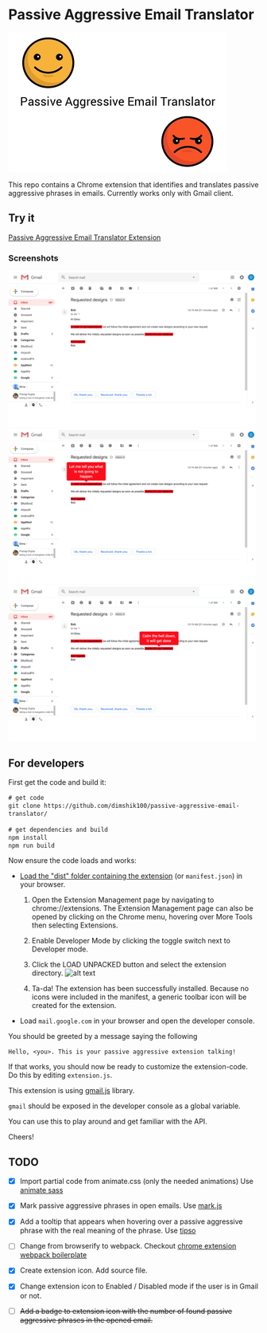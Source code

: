 
# Passive Aggressive Email Translator

<img src="./assets/Promotional tile 440x280.jpg" alt="passive aggressive promotional"/>


This repo contains a Chrome extension that identifies and translates passive aggressive phrases in emails.
Currently works only with Gmail client.

## Try it

[Passive Aggressive Email Translator Extension](https://chrome.google.com/webstore/detail/passive-aggressive-email/ilobmjgokpmfhhhlhhdkgckmcajdogok)

### Screenshots

<img src="./assets/screenshot 1.png" alt="passive aggressive screenshot" width="500"/>
<img src="./assets/screenshot 2.png" alt="passive aggressive screenshot" width="500"/>
<img src="./assets/screenshot 3.png" alt="passive aggressive screenshot" width="500"/>

## For developers

First get the code and build it:

```
# get code
git clone https://github.com/dimshik100/passive-aggressive-email-translator/

# get dependencies and build
npm install
npm run build
```

Now ensure the code loads and works:

* [Load the "dist" folder containing the extension](https://developer.chrome.com/extensions/getstarted) (or `manifest.json`) in
your browser.

    1. Open the Extension Management page by navigating to chrome://extensions.
        The Extension Management page can also be opened by clicking on the Chrome menu, hovering over More Tools then selecting Extensions.
    2. Enable Developer Mode by clicking the toggle switch next to Developer mode.
    3. Click the LOAD UNPACKED button and select the extension directory.
![alt text](https://developer.chrome.com/static/images/get_started/load_extension.png)

    4. Ta-da! The extension has been successfully installed. Because no icons were included in the manifest, a generic toolbar icon will be created for the extension.


* Load `mail.google.com` in your browser and open the developer console.

You should be greeted by a message saying the following

```
Hello, <you>. This is your passive aggressive extension talking!
```

If that works, you should now be ready to customize the
extension-code. Do this by editing `extension.js`.

This extension is using [gmail.js](https://github.com/KartikTalwar/gmail.js/) library.

`gmail` should be exposed in the developer console as a global
variable.

You can use this to play around and get familiar with the API.

Cheers!


## TODO

- [x] Import partial code from animate.css (only the needed animations)
    Use [animate sass](https://github.com/tgdev/animate-sass)

- [x] Mark passive aggressive phrases in open emails.
    Use [mark.js](https://markjs.io/)

- [x] Add a tooltip that appears when hovering over a passive aggressive phrase with the real meaning of the phrase.
    Use [tipso](https://tipso.object505.com/)

- [ ] Change from browserify to webpack.
Checkout [chrome extension webpack boilerplate](https://github.com/samuelsimoes/chrome-extension-webpack-boilerplate)

- [x] Create extension icon. Add source file.

- [x] Change extension icon to Enabled / Disabled mode if the user is in Gmail or not.

- [ ] ~~Add a badge to extension icon with the number of found passive aggressive phrases in the opened email.~~

<!-- 

TODO: 
Create a video of how the extension works.
    * Open gmail
    * change all fonts to "block" font
    * Start video capturing of the screen
    *send yourself an email from mobile, It will show up with real text
    * Open the email, a small notification should appear on it "This email may contain passive aggressive content"
    * Hover with the pointer on the marked passive aggressive phrases
    * The popup will show the real meaning of the phrase

Check if we can use brain.js to detect more passive aggressive phrases

Create a logo and an icon
(https://www.barnesandnoble.com/w/passive-aggression-martin-kantor-md/1125984078) 


// Credit the icon author
Icons made by [Freepik](https://www.flaticon.com/authors/freepik") from [www.flaticon.com]("https://www.flaticon.com/") is licensed by [CC 3.0 BY]("http://creativecommons.org/licenses/by/3.0/")


Add option to toggle the markings from the extension button.
Use $(".context").unmark(options);


Add option of animating the extension icon
https://hackernoon.com/using-pixijs-to-generate-or-animate-a-chrome-extension-icon-cad2d5ff40c9
-->
